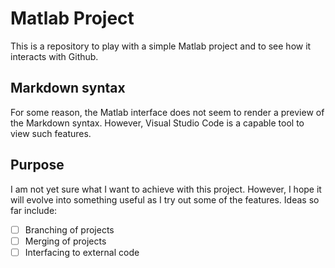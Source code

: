 # Matlab Project
This is a repository to play with a simple Matlab project and to see how it interacts with Github.
## Markdown syntax
For some reason, the Matlab interface does not seem to render a preview of the Markdown syntax. However, Visual Studio Code is a capable tool to view such features.
## Purpose
I am not yet sure what I want to achieve with this project. However, I hope it will evolve into something useful as I try out some of the features.
Ideas so far include:
- [ ] Branching of projects
- [ ] Merging of projects
- [ ] Interfacing to external code